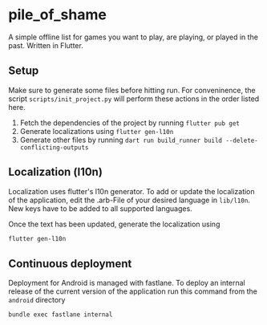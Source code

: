 # pile_of_shame

A simple offline list for games you want to play, are playing, or played in the past.
Written in Flutter.

## Setup
Make sure to generate some files before hitting run.
For conveninence, the script `scripts/init_project.py` will perform these actions in the order listed here.
1. Fetch the dependencies of the project by running `flutter pub get`
2. Generate localizations using `flutter gen-l10n`
3. Generate other files by running `dart run build_runner build --delete-conflicting-outputs`

## Localization (l10n)
Localization uses flutter's l10n generator.
To add or update the localization of the application, edit the .arb-File of your desired language in `lib/l10n`.
New keys have to be added to all supported languages.

Once the text has been updated, generate the localization using
```bash
flutter gen-l10n
```

## Continuous deployment
Deployment for Android is managed with fastlane.
To deploy an internal release of the current version of the application run this command from the `android` directory
```bash
bundle exec fastlane internal
```